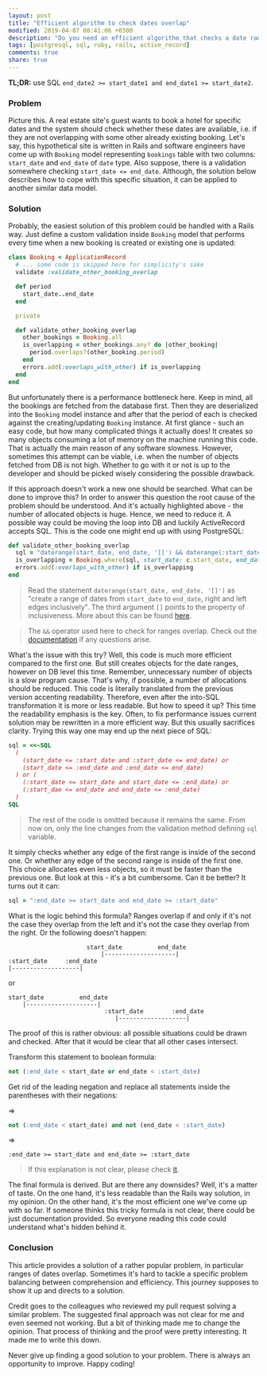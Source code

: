 ```yaml
---
layout: post
title: "Efficient algorithm to check dates overlap"
modified: 2019-04-07 00:41:06 +0300
description: "Do you need an efficient algorithm that checks a date range overlapping with some denoted set of date ranges? This article explains how to solve this problem with a subtle approach."
tags: [postgresql, sql, ruby, rails, active_record]
comments: true
share: true
---
```


**TL;DR:** use SQL `end_date2 >= start_date1 and end_date1 >= start_date2`.

### Problem

Picture this. A real estate site's guest wants to book a hotel for specific dates and the system should check whether these dates are available, i.e. if they are not overlapping with some other already existing booking. Let's say, this hypothetical site is written in Rails and software engineers have come up with `Booking` model representing `bookings` table with two columns: `start_date` and `end_date` of `date` type. Also suppose, there is a validation somewhere checking `start_date <= end_date`. Although, the solution below describes how to cope with this specific situation, it can be applied to another similar data model.

### Solution

Probably, the easiest solution of this problem could be handled with a Rails way. Just define a custom validation inside `Booking` model that performs every time when a new booking is created or existing one is updated:

```ruby
class Booking < ApplicationRecord
  # ... some code is skipped here for simplicity's sake
  validate :validate_other_booking_overlap

  def period
    start_date..end_date
  end

  private

  def validate_other_booking_overlap
    other_bookings = Booking.all
    is_overlapping = other_bookings.any? do |other_booking|
      period.overlaps?(other_booking.period)
    end
    errors.add(:overlaps_with_other) if is_overlapping
  end
end
```

But unfortunately there is a performance bottleneck here. Keep in mind, all the bookings are fetched from the database first. Then they are deserialized into the `Booking` model instance and after that the period of each is checked against the creating/updating `Booking` instance. At first glance - such an easy code, but how many complicated things it actually does! It creates so many objects consuming a lot of memory on the machine running this code. That is actually the main reason of any software slowness. However, sometimes this attempt can be viable, i.e. when the number of objects fetched from DB is not high. Whether to go with it or not is up to the developer and should be picked wisely considering the possible drawback.

If this approach doesn't work a new one should be searched. What can be done to improve this? In order to answer this question the root cause of the problem should be understood. And it's actually highlighted above - the number of allocated objects is huge. Hence, we need to reduce it. A possible way could be moving the loop into DB and luckily ActiveRecord accepts SQL. This is the code one might end up with using PostgreSQL:

```ruby
def validate_other_booking_overlap
  sql = "daterange(start_date, end_date, '[]') && daterange(:start_date, :end_date, '[]')"
  is_overlapping = Booking.where(sql, start_date: c.start_date, end_date: c.end_date).exists?
  errors.add(:overlaps_with_other) if is_overlapping
end
```

> Read the statement `daterange(start_date, end_date, '[]')` as "create a range of dates from `start_date` to `end_date`, right and left edges inclusively". The third argument `[]` points to the property of inclusiveness. More about this can be found [here](https://www.postgresql.org/docs/9.3/rangetypes.html).

> The `&&` operator used here to check for ranges overlap. Check out the [documentation](https://www.postgresql.org/docs/9.3/functions-range.html) if any questions arise.

What's the issue with this try? Well, this code is much more efficient compared to the first one. But still creates objects for the date ranges, however on DB level this time. Remember, unnecessary number of objects is a slow program cause. That's why, if possible, a number of allocations should be reduced. This code is literally translated from the previous version accenting readability. Therefore, even after the into-SQL transformation it is more or less readable. But how to speed it up? This time the readability emphasis is the key. Often, to fix performance issues current solution may be rewritten in a more efficient way. But this usually sacrifices clarity. Trying this way one may end up the next piece of SQL:

```ruby
sql = <<~SQL
  (
    (start_date <= :start_date and :start_date <= end_date) or
    (start_date <= :end_date and :end_date <= end_date)
  ) or (
    (:start_date <= start_date and start_date <= :end_date) or
    (:start_dae <= end_date and end_date <= :end_date)
  )
SQL
```
> The rest of the code is omitted because it remains the same. From now on, only the line changes from the validation method defining `sql` variable.

It simply checks whether any edge of the first range is inside of the second one. Or whether any edge of the second range is inside of the first one. This choice allocates even less objects, so it must be faster than the previous one. But look at this - it's a bit cumbersome. Can it be better? It turns out it can:

```ruby
sql = ":end_date >= start_date and end_date >= :start_date"
```

What is the logic behind this formula? Ranges overlap if and only if it's not the case they overlap from the left and it's not the case they overlap from the right. Or the following doesn't happen:

```
                      start_date          end_date
                          |--------------------|
:start_date     :end_date
|-------------------|
```

or

```
start_date          end_date
    |--------------------|
                           :start_date        :end_date
                              |-------------------|
```

The proof of this is rather obvious: all possible situations could be drawn and checked. After that it would be clear that all other cases intersect.

Transform this statement to boolean formula:

```sql
not (:end_date < start_date or end_date < :start_date)
```

Get rid of the leading negation and replace all statements inside the parentheses with their negations:

=>
```sql
not (:end_date < start_date) and not (end_date < :start_date)
```
=>
```
:end_date >= start_date and end_date >= :start_date
```

> If this explanation is not clear, please check [it](https://stackoverflow.com/questions/3269434).

The final formula is derived. But are there any downsides? Well, it's a matter of taste. On the one hand, it's less readable than the Rails way solution, in my opinion. On the other hand, it's the most efficient one we've come up with so far. If someone thinks this tricky formula is not clear, there could be just documentation provided. So everyone reading this code could understand what's hidden behind it.

### Conclusion

This article provides a solution of a rather popular problem, in particular ranges of dates overlap. Sometimes it's hard to tackle a specific problem balancing between comprehension and efficiency. This journey supposes to show it up and directs to a solution.

Credit goes to the colleagues who reviewed my pull request solving a similar problem. The suggested final approach was not clear for me and even seemed not working. But a bit of thinking made me to change the opinion. That process of thinking and the proof were pretty interesting. It made me to write this down.

Never give up finding a good solution to your problem. There is always an opportunity to improve. Happy coding!
